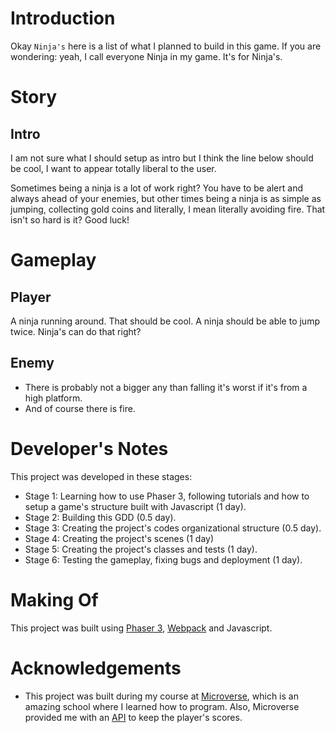# Introduction
Okay `Ninja's` here is a list of what I planned to build in this game. If you are wondering: yeah, I call everyone Ninja in my game. It's for Ninja's.

# Story

## Intro

I am not sure what I should setup as intro but I think the line below should be cool, I want to appear totally liberal to the user. 

Sometimes being a ninja is a lot of work right? You have to be alert and always ahead of your enemies, but other times being a ninja is as simple as jumping, collecting gold coins and literally, I mean literally avoiding fire. That isn't so hard is it?
Good luck!


# Gameplay

## Player

A ninja running around. That should be cool. A ninja should be able to jump twice. Ninja's can do that right?




## Enemy
- There is probably not a bigger any than falling it's worst if it's from a high platform.
- And of course there is fire. 



# Developer's Notes

This project was developed in these stages:

- Stage 1: Learning how to use Phaser 3, following tutorials and how to setup a game's structure built with Javascript (1 day).
- Stage 2: Building this GDD (0.5 day).
- Stage 3: Creating the project's codes organizational structure (0.5 day).
- Stage 4: Creating the project's scenes (1 day)
- Stage 5: Creating the project's classes and tests (1 day).
- Stage 6: Testing the gameplay, fixing bugs and deployment (1 day).

# Making Of

This project was built using [Phaser 3](https://phaser.io/phaser3), [Webpack](https://webpack.js.org/) and Javascript.

# Acknowledgements


- This project was built during my course at [Microverse](https://www.microverse.org/), which is an amazing school where I learned how to program. Also, Microverse provided me with an [API](https://www.notion.so/Leaderboard-API-service-24c0c3c116974ac49488d4eb0267ade3) to keep the player's scores.

